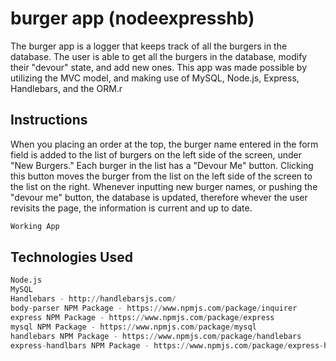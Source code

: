 # burger app (nodeexpresshb)

The burger app is a logger that keeps track of all the burgers in the database. The user is able to get all the burgers in the database, modify their "devour" state, and add new ones. This app was made possible by utilizing the MVC model, and making use of MySQL, Node.js, Express, Handlebars, and the ORM.r

## Instructions

When you placing an order at the top, the burger name entered in the form field is added to the list of burgers on the left side of the screen, under "New Burgers." Each burger in the list has a "Devour Me" button. Clicking this button moves the burger from the list on the left side of the screen to the list on the right. Whenever inputting new burger names, or pushing the "devour me" button, the database is updated, therefore whever the user revisits the page, the information is current and up to date.
```bash
Working App


```

## Technologies Used

```python
Node.js
MySQL
Handlebars - http://handlebarsjs.com/
body-parser NPM Package - https://www.npmjs.com/package/inquirer
express NPM Package - https://www.npmjs.com/package/express
mysql NPM Package - https://www.npmjs.com/package/mysql
handlebars NPM Package - https://www.npmjs.com/package/handlebars
express-handlbars NPM Package - https://www.npmjs.com/package/express-handlebars
